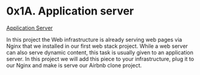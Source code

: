 # 0x1A. Application server

[Application Server](https://s3.amazonaws.com/alx-intranet.hbtn.io/uploads/medias/2018/9/c7d1ed0a2e10d1b4e9b3.jpg?X-Amz-Algorithm=AWS4-HMAC-SHA256&X-Amz-Credential=AKIARDDGGGOUSBVO6H7D%2F20220503%2Fus-east-1%2Fs3%2Faws4_request&X-Amz-Date=20220503T133739Z&X-Amz-Expires=86400&X-Amz-SignedHeaders=host&X-Amz-Signature=42eecbd031113ad646f88889d918aa866983357175984468ba014715b98618f9)

In this project the Web infrastructure is already serving web pages via Nginx that we installed in our first web stack project. While a web server can also serve dynamic content, this task is usually given to an application server. In this project we  will add this piece to your infrastructure, plug it to our Nginx and make is serve our Airbnb clone project.
